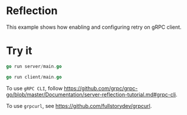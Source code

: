 # Reflection

This example shows how enabling and configuring retry on gRPC client.

# Try it

```go
go run server/main.go
```

```go
go run client/main.go
```

To use `gRPC CLI`, follow
https://github.com/grpc/grpc-go/blob/master/Documentation/server-reflection-tutorial.md#grpc-cli.

To use `grpcurl`, see https://github.com/fullstorydev/grpcurl.
